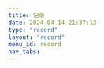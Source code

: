 ```yaml
---
title: 记录
date: 2024-04-14 21:37:13
type: "record"
layout: "record"
menu_id: record
nav_tabs:
---
```

